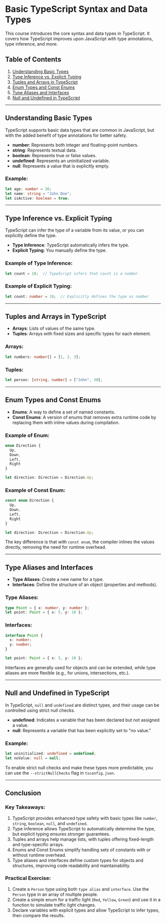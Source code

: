 
# Basic TypeScript Syntax and Data Types

This course introduces the core syntax and data types in TypeScript. It covers how TypeScript improves upon JavaScript with type annotations, type inference, and more.

## Table of Contents

1. [Understanding Basic Types](#understanding-basic-types)
2. [Type Inference vs. Explicit Typing](#type-inference-vs-explicit-typing)
3. [Tuples and Arrays in TypeScript](#tuples-and-arrays-in-typescript)
4. [Enum Types and Const Enums](#enum-types-and-const-enums)
5. [Type Aliases and Interfaces](#type-aliases-and-interfaces)
6. [Null and Undefined in TypeScript](#null-and-undefined-in-typescript)

---

## Understanding Basic Types

TypeScript supports basic data types that are common in JavaScript, but with the added benefit of type annotations for better safety.

- **number**: Represents both integer and floating-point numbers.
- **string**: Represents textual data.
- **boolean**: Represents true or false values.
- **undefined**: Represents an uninitialized variable.
- **null**: Represents a value that is explicitly empty.

### Example:

```typescript
let age: number = 30;
let name: string = "John Doe";
let isActive: boolean = true;
```

---

## Type Inference vs. Explicit Typing

TypeScript can infer the type of a variable from its value, or you can explicitly define the type.

- **Type Inference**: TypeScript automatically infers the type.
- **Explicit Typing**: You manually define the type.

### Example of Type Inference:

```typescript
let count = 10;  // TypeScript infers that count is a number
```

### Example of Explicit Typing:

```typescript
let count: number = 10;  // Explicitly defines the type as number
```

---

## Tuples and Arrays in TypeScript

- **Arrays**: Lists of values of the same type.
- **Tuples**: Arrays with fixed sizes and specific types for each element.

### Arrays:

```typescript
let numbers: number[] = [1, 2, 3];
```

### Tuples:

```typescript
let person: [string, number] = ["John", 30];
```

---

## Enum Types and Const Enums

- **Enums**: A way to define a set of named constants.
- **Const Enums**: A version of enums that removes extra runtime code by replacing them with inline values during compilation.

### Example of Enum:

```typescript
enum Direction {
  Up,
  Down,
  Left,
  Right
}

let direction: Direction = Direction.Up;
```

### Example of Const Enum:

```typescript
const enum Direction {
  Up,
  Down,
  Left,
  Right
}

let direction: Direction = Direction.Up;
```

The key difference is that with `const enum`, the compiler inlines the values directly, removing the need for runtime overhead.

---

## Type Aliases and Interfaces

- **Type Aliases**: Create a new name for a type.
- **Interfaces**: Define the structure of an object (properties and methods).

### Type Aliases:

```typescript
type Point = { x: number, y: number };
let point: Point = { x: 5, y: 10 };
```

### Interfaces:

```typescript
interface Point {
  x: number;
  y: number;
}

let point: Point = { x: 5, y: 10 };
```

Interfaces are generally used for objects and can be extended, while type aliases are more flexible (e.g., for unions, intersections, etc.).

---

## Null and Undefined in TypeScript

In TypeScript, `null` and `undefined` are distinct types, and their usage can be controlled using strict null checks.

- **undefined**: Indicates a variable that has been declared but not assigned a value.
- **null**: Represents a variable that has been explicitly set to "no value."

### Example:

```typescript
let uninitialized: undefined = undefined;
let noValue: null = null;
```

To enable strict null checks and make these types more predictable, you can use the `--strictNullChecks` flag in `tsconfig.json`.

---

## Conclusion

### Key Takeaways:
1. TypeScript provides enhanced type safety with basic types like `number`, `string`, `boolean`, `null`, and `undefined`.
2. Type inference allows TypeScript to automatically determine the type, but explicit typing ensures stronger guarantees.
3. Tuples and arrays help manage lists, with tuples offering fixed-length and type-specific arrays.
4. Enums and Const Enums simplify handling sets of constants with or without runtime overhead.
5. Type aliases and interfaces define custom types for objects and structures, improving code readability and maintainability.

### Practical Exercise:
1. Create a `Person` type using both `type alias` and `interface`. Use the `Person` type in an array of multiple people.
2. Create a simple enum for a traffic light (`Red`, `Yellow`, `Green`) and use it in a function to simulate traffic light changes.
3. Declare variables with explicit types and allow TypeScript to infer types, then compare the results.
